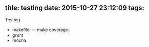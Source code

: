 title: testing
date: 2015-10-27 23:12:09
tags:
---
Testing 

 - makefile, -- make coverage，
 - grunt
 - mocha



  [1]: https://www.digitalocean.com/community/tutorials/how-to-create-an-node-js-app-using-sails-js-on-an-ubuntu-vps
  [2]: https://gist.github.com/mikermcneil/6255295

